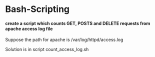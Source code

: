 # Bash-Scripting

#### create a script which counts GET, POSTS and DELETE requests from apache access log file

Suppose the path for apache is /var/log/httpd/access.log

Solution is in script count_access_log.sh
